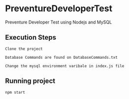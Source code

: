 # PreventureDeveloperTest
Preventure Developer Test using Nodejs and MySQL

## Execution Steps

```
Clone the project
```

```
Database Commands are found on DatabaseCommands.txt
```
```
Change the mysql environment varibale in index.js file
```

## Running project

```
npm start
```

